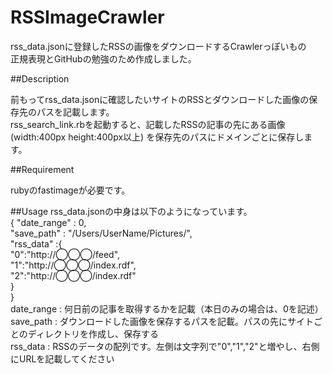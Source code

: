 RSSImageCrawler
====

rss_data.jsonに登録したRSSの画像をダウンロードするCrawlerっぽいもの  
正規表現とGitHubの勉強のため作成しました。  

##Description

前もってrss_data.jsonに確認したいサイトのRSSとダウンロードした画像の保存先のパスを記載します。  
rss_search_link.rbを起動すると、記載したRSSの記事の先にある画像(width:400px height:400px以上)  を保存先のパスにドメインごとに保存します。  

##Requirement

rubyのfastimageが必要です。

##Usage
rss_data.jsonの中身は以下のようになっています。  
{	"date_range" : 0,  
	"save_path"  : "/Users/UserName/Pictures/",  
	"rss_data"   :{  
		"0":"http://◯◯◯/feed",  
		"1":"http://◯◯◯/index.rdf",  
		"2":"http://◯◯◯/index.rdf"  
	}  
}  
date_range : 何日前の記事を取得するかを記載（本日のみの場合は、0を記述）  
save_path  : ダウンロードした画像を保存するパスを記載。パスの先にサイトごとのディレクトリを作成し、保存する  
rss_data   : RSSのデータの配列です。左側は文字列で"0","1","2"と増やし、右側にURLを記載してください  